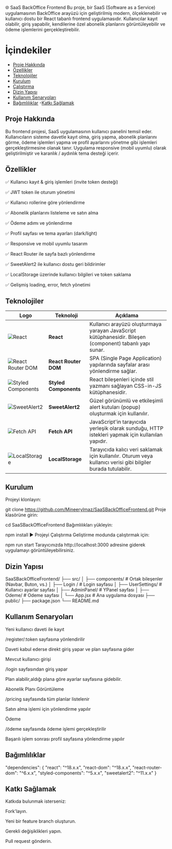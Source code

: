 🌐 SaaS BackOffice Frontend
Bu proje, bir SaaS (Software as a Service) uygulamasının BackOffice arayüzü için geliştirilmiş modern, ölçeklenebilir ve kullanıcı dostu bir React tabanlı frontend uygulamasıdır. Kullanıcılar kayıt olabilir, giriş yapabilir, kendilerine özel abonelik planlarını görüntüleyebilir ve ödeme işlemlerini gerçekleştirebilir.
# İçindekiler
- [Proje Hakkında](#proje-hakkında)
- [Özellikler](#özellikler)
- [Teknolojiler](#teknolojiler)
- [Kurulum](#kurulum)
- [Çalıştırma](#çalıştırma)
- [Dizin Yapısı](#dizin-yapısı)
- [Kullanım Senaryoları](#Kullanım-senaryoları)
- [Bağımlılıklar](#bağımlılıklar)
-[Katkı Sağlamak](#Katkı-Sağlamak)
## Proje Hakkında
Bu frontend projesi, SaaS uygulamasının kullanıcı panelini temsil eder. Kullanıcıların sisteme davetle kayıt olma, giriş yapma, abonelik planlarını görme, ödeme işlemleri yapma ve profil ayarlarını yönetme gibi işlemleri gerçekleştirmesine olanak tanır. Uygulama responsive (mobil uyumlu) olarak geliştirilmiştir ve karanlık / aydınlık tema desteği içerir.

##  Özellikler
✅ Kullanıcı kayıt & giriş işlemleri (invite token desteği)

✅ JWT token ile oturum yönetimi

✅ Kullanıcı rollerine göre yönlendirme

✅ Abonelik planlarını listeleme ve satın alma

✅ Ödeme adımı ve yönlendirme

✅ Profil sayfası ve tema ayarları (dark/light)

✅ Responsive ve mobil uyumlu tasarım

✅ React Router ile sayfa bazlı yönlendirme

✅ SweetAlert2 ile kullanıcı dostu geri bildirimler

✅ LocalStorage üzerinde kullanıcı bilgileri ve token saklama

✅ Gelişmiş loading, error, fetch yönetimi

##   Teknolojiler


| Logo | Teknoloji | Açıklama |
|------|-----------|----------|
| ![React](https://upload.wikimedia.org/wikipedia/commons/a/a7/React-icon.svg) | **React** | Kullanıcı arayüzü oluşturmaya yarayan JavaScript kütüphanesidir. Bileşen (component) tabanlı yapı sunar. |
| ![React Router DOM](https://reactrouter.com/_brand/react-router-logo.svg) | **React Router DOM** | SPA (Single Page Application) yapılarında sayfalar arası yönlendirme sağlar. |
| ![Styled Components](https://styled-components.com/logo.png) | **Styled Components** | React bileşenleri içinde stil yazmanı sağlayan CSS-in-JS kütüphanesidir. |
| ![SweetAlert2](https://sweetalert2.github.io/images/SweetAlert2.png) | **SweetAlert2** | Güzel görünümlü ve etkileşimli alert kutuları (popup) oluşturmak için kullanılır. |
| ![Fetch API](https://upload.wikimedia.org/wikipedia/commons/6/6a/JavaScript-logo.png) | **Fetch API** | JavaScript'in tarayıcıda yerleşik olarak sunduğu, HTTP istekleri yapmak için kullanılan yapıdır. |
| ![LocalStorage](https://cdn-icons-png.flaticon.com/512/1040/1040230.png) | **LocalStorage** | Tarayıcıda kalıcı veri saklamak için kullanılır. Oturum veya kullanıcı verisi gibi bilgiler burada tutulabilir. |


##  Kurulum
Projeyi klonlayın:


git clone https://github.com/Mineerylmaz/SaaSBackOfficeFrontend.git
Proje klasörüne girin:


cd SaaSBackOfficeFrontend
Bağımlılıkları yükleyin:

npm install
▶️ Projeyi Çalıştırma
Geliştirme modunda çalıştırmak için:


npm run start
Tarayıcınızda http://localhost:3000 adresine giderek uygulamayı görüntüleyebilirsiniz.

##  Dizin Yapısı

SaaSBackOfficeFrontend/
├── src/
│   ├── components/        # Ortak bileşenler (Navbar, Buton, vs.)
│        ├── Login /            # Login sayfasu
│        ├── UserSettings/             # Kullanıcı ayarlar sayfası
│        ├── AdminPanel/             # YPanel sayfası
│        ├── Odeme/            # Odeme sayfası
│   └── App.jsx             # Ana uygulama dosyası
├── public/
├── package.json
└── README.md
##  Kullanım Senaryoları
Yeni kullanıcı daveti ile kayıt

/register/:token sayfasına yönlendirilir

Daveti kabul ederse direkt giriş yapar ve plan sayfasına gider

Mevcut kullanıcı girişi

/login sayfasından giriş yapar

Plan alabilir,aldığı plana göre ayarlar sayfasına gidebilir.

Abonelik Planı Görüntüleme

/pricing sayfasında tüm planlar listelenir

Satın alma işlemi için yönlendirme yapılır

Ödeme

/ödeme sayfasında ödeme işlemi gerçekleştirilir

Başarılı işlem sonrası profil sayfasına yönlendirme yapılır

## Bağımlılıklar

"dependencies": {
  "react": "^18.x.x",
  "react-dom": "^18.x.x",
  "react-router-dom": "^6.x.x",
  "styled-components": "^5.x.x",
  "sweetalert2": "^11.x.x"
}
##  Katkı Sağlamak
Katkıda bulunmak isterseniz:

Fork'layın.

Yeni bir feature branch oluşturun.

Gerekli değişiklikleri yapın.

Pull request gönderin.

